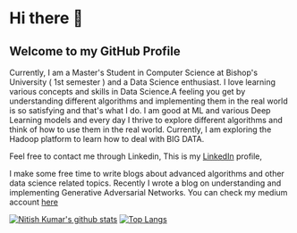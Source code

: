 # Hi there 👋
## Welcome to my GitHub Profile

Currently, I am a Master's Student in Computer Science at Bishop's University ( 1st semester ) and a Data Science enthusiast. I love learning various concepts and skills in Data Science.A feeling you get by understanding different algorithms and implementing them in the real world is so satisfying and that's what I do. I am good at ML and various Deep Learning models and every day I thrive to explore different algorithms and think of how to use them in the real world. Currently, I am exploring the Hadoop platform to learn how to deal with BIG DATA.


Feel free to contact me through Linkedin, This is my [LinkedIn](https://www.linkedin.com/in/nitish-kumar-pilla-652476185/)  profile, 

I make some free time to write blogs about advanced algorithms and other data science related topics. Recently I wrote a blog on understanding and implementing Generative Adversarial Networks. You can check my medium account [here](https://nitishkumarpilla.medium.com/)

[![Nitish Kumar's github stats](https://github-readme-stats.vercel.app/api?username=nitish20899&count_private=true&show_icons=true)](https://github.com/nitish20899/github-readme-stats)
[![Top Langs](https://github-readme-stats.vercel.app/api/top-langs/?username=nitish20899)](https://github.com/nitish20899/github-readme-stats)
